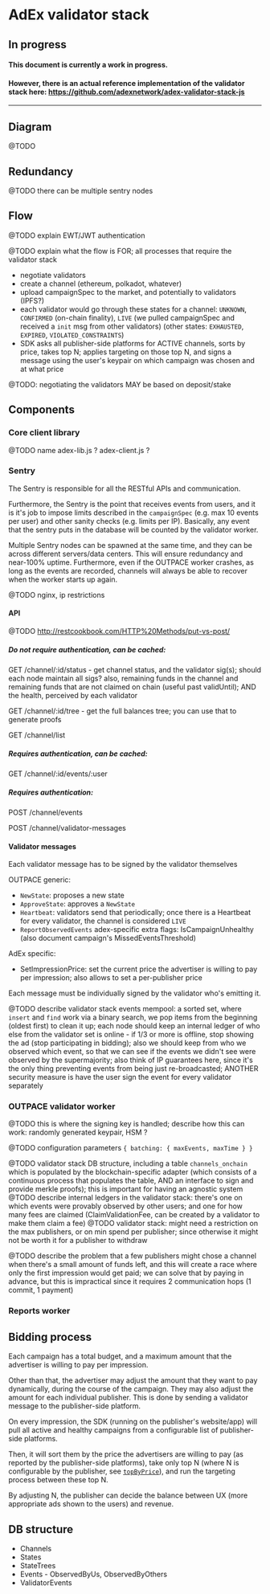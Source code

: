 # AdEx validator stack

## In progress

#### This document is currently a work in progress.

#### However, there is an actual reference implementation of the validator stack here: https://github.com/adexnetwork/adex-validator-stack-js

-----------------------

## Diagram

@TODO

## Redundancy

@TODO there can be multiple sentry nodes

## Flow

@TODO explain EWT/JWT authentication

@TODO explain what the flow is FOR; all processes that require the validator stack

* negotiate validators
* create a channel (ethereum, polkadot, whatever)
* upload campaignSpec to the market, and potentially to validators (IPFS?)
* each validator would go through these states for a channel: `UNKNOWN`, `CONFIRMED` (on-chain finality), `LIVE` (we pulled campaignSpec and received a `init` msg from other validators) (other states: `EXHAUSTED`, `EXPIRED`, `VIOLATED_CONSTRAINTS`)
* SDK asks all publisher-side platforms for ACTIVE channels, sorts by price, takes top N; applies targeting on those top N, and signs a message using the user's keypair on which campaign was chosen and at what price


@TODO: negotiating the validators MAY be based on deposit/stake

## Components

### Core client library

@TODO name adex-lib.js ? adex-client.js ?

### Sentry

The Sentry is responsible for all the RESTful APIs and communication.

Furthermore, the Sentry is the point that receives events from users, and it is it's job to impose limits described in the `campaignSpec` (e.g. max 10 events per user) and other sanity checks (e.g. limits per IP). Basically, any event that the sentry puts in the database will be counted by the validator worker.

Multiple Sentry nodes can be spawned at the same time, and they can be across different servers/data centers. This will ensure redundancy and near-100% uptime. Furthermore, even if the OUTPACE worker crashes, as long as the events are recorded, channels will always be able to recover when the worker starts up again.

@TODO nginx, ip restrictions

#### API

@TODO http://restcookbook.com/HTTP%20Methods/put-vs-post/

##### Do not require authentication, can be cached:

GET /channel/:id/status - get channel status, and the validator sig(s); should each node maintain all sigs? also, remaining funds in the channel and remaining funds that are not claimed on chain (useful past validUntil); AND the health, perceived by each validator

GET /channel/:id/tree - get the full balances tree; you can use that to generate proofs

GET /channel/list

##### Requires authentication, can be cached:

GET /channel/:id/events/:user

##### Requires authentication:

POST /channel/events

POST /channel/validator-messages


#### Validator messages

Each validator message has to be signed by the validator themselves

OUTPACE generic:

* `NewState`: proposes a new state
* `ApproveState`: approves a `NewState`
* `Heartbeat`: validators send that periodically; once there is a Heartbeat for every validator, the channel is considered `LIVE`
* `ReportObservedEvents` adex-specific extra flags: IsCampaignUnhealthy (also document campaign's MissedEventsThreshold)

AdEx specific:

* SetImpressionPrice: set the current price the advertiser is willing to pay per impression; also allows to set a per-publisher price

Each message must be individually signed by the validator who's emitting it.


@TODO describe validator stack events mempool: a sorted set, where `insert` and `find` work via a binary search, we pop items from the beginning (oldest first) to clean it up; each node should keep an internal ledger of who else from the validator set is online - if 1/3 or more is offline, stop showing the ad (stop participating in bidding);  also we should keep from who we observed which event, so that we can see if the events we didn't see were observed by the supermajority; also think of IP guarantees here, since it's the only thing preventing events from being just re-broadcasted; ANOTHER security measure is have the user sign the event for every validator separately


### OUTPACE validator worker

@TODO this is where the signing key is handled; describe how this can work: randomly generated keypair, HSM ?

@TODO configuration parameters `{ batching: { maxEvents, maxTime } }`

@TODO validator stack DB structure, including a table `channels_onchain` which is populated by the blockchain-specific adapter (which consists of a continuous process that populates the table, AND an interface to sign and provide merkle proofs); this is important for having an agnostic system
@TODO describe internal ledgers in the validator stack: there's one on which events were provably observed by other users; and one for how many fees are claimed (ClaimValidationFee, can be created by a validator to make them claim a fee)
@TODO validator stack: might need a restriction on the max publishers, or on min spend per publisher; since otherwise it might not be worth it for a publisher to withdraw

@TODO describe the problem that a few publishers might chose a channel when there's a small amount of funds left, and this will create a race where only the first impression would get paid; we can solve that by paying in advance, but this is impractical since it requires 2 communication hops (1 commit, 1 payment)

### Reports worker


## Bidding process

Each campaign has a total budget, and a maximum amount that the advertiser is willing to pay per impression.

Other than that, the advertiser may adjust the amount that they want to pay dynamically, during the course of the campaign. They may also adjust the amount for each individual publisher. This is done by sending a validator message to the publisher-side platform.

On every impression, the SDK (running on the publisher's website/app) will pull all active and healthy campaigns from a configurable list of publisher-side platforms.

Then, it will sort them by the price the advertisers are willing to pay (as reported by the publisher-side platforms), take only top N (where N is configurable by the publisher, see [`topByPrice`](https://github.com/adexnetwork/adex-adview-manager#options)), and run the targeting process between these top N.

By adjusting N, the publisher can decide the balance between UX (more appropriate ads shown to the users) and revenue.


## DB structure

* Channels
* States
* StateTrees
* Events - ObservedByUs, ObservedByOthers
* ValidatorEvents
